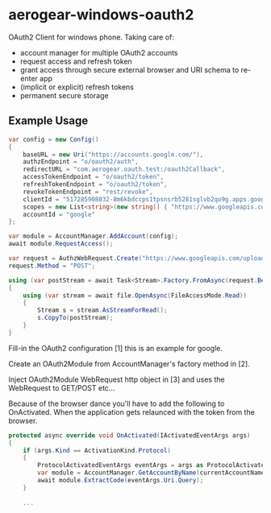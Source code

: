 aerogear-windows-oauth2
=======================

OAuth2 Client for windows phone. Taking care of:

* account manager for multiple OAuth2 accounts
* request access and refresh token
* grant access through secure external browser and URI schema to re-enter app
* (implicit or explicit) refresh tokens
* permanent secure storage

Example Usage
-------------

```csharp
var config = new Config()                                                         //[1]
{
    baseURL = new Uri("https://accounts.google.com/"),
    authzEndpoint = "o/oauth2/auth",
    redirectURL = "com.aerogear.oauth.test:/oauth2Callback",
    accessTokenEndpoint = "o/oauth2/token",
    refreshTokenEndpoint = "o/oauth2/token",
    revokeTokenEndpoint = "rest/revoke",
    clientId = "517285908032-8m6kbdccps1tpsnsrb5281sglvb2qo9g.apps.googleusercontent.com",
    scopes = new List<string>(new string[] { "https://www.googleapis.com/auth/drive" }),
    accountId = "google"
};

var module = AccountManager.AddAccount(config);                                   //[2]
await module.RequestAccess();

var request = AuthzWebRequest.Create("https://www.googleapis.com/upload/drive/v2/files", module);    //[3]
request.Method = "POST";

using (var postStream = await Task<Stream>.Factory.FromAsync(request.BeginGetRequestStream, request.EndGetRequestStream, request))
{
    using (var stream = await file.OpenAsync(FileAccessMode.Read))
    {
        Stream s = stream.AsStreamForRead();
        s.CopyTo(postStream);
    }
}
```
Fill-in the OAuth2 configuration [1] this is an example for google.

Create an OAuth2Module from AccountManager's factory method in [2].

Inject OAuth2Module WebRequest http object in [3] and uses the WebRequest to GET/POST etc...

Because of the browser dance you'll have to add the following to OnActivated. When the application gets relaunced with the token from the browser.
```csharp
protected async override void OnActivated(IActivatedEventArgs args)
{
    if (args.Kind == ActivationKind.Protocol)
    {
        ProtocolActivatedEventArgs eventArgs = args as ProtocolActivatedEventArgs;
        var module = AccountManager.GetAccountByName(currentAccountName);
        await module.ExtractCode(eventArgs.Uri.Query);
    }
    
    ...
```
